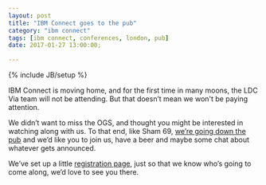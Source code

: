 ```yaml
---
layout: post
title: "IBM Connect goes to the pub"
category: "ibm connect"
tags: [ibm connect, conferences, london, pub]
date: 2017-01-27 13:00:00;

---
```

{% include JB/setup %}

IBM Connect is moving home, and for the first time in many moons, the LDC Via team will not be attending. But that doesn’t mean we won't be paying attention.

We didn’t want to miss the OGS, and thought you might be interested in watching along with us. To that end, like Sham 69, [we’re going down the pub](https://www.youtube.com/watch?v=kM0Neo85Rj4) and we’d like you to join us, have a beer and maybe some chat about whatever gets announced.

We’ve set up a little [registration page](https://www.eventbrite.com/e/ibm-connect-goes-to-the-pub-tickets-31535309961), just so that we know who’s going to come along, we’d love to see you there.
